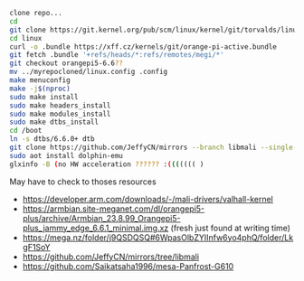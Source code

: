 ```bash
clone repo...
cd
git clone https://git.kernel.org/pub/scm/linux/kernel/git/torvalds/linux.git
cd linux
curl -o .bundle https://xff.cz/kernels/git/orange-pi-active.bundle
git fetch .bundle '+refs/heads/*:refs/remotes/megi/*'
git checkout orangepi5-6.6??
mv ../myrepocloned/linux.config .config
make menuconfig
make -j$(nproc)
sudo make install
sudo make headers_install
sudo make modules_install
sudo make dtbs_install
cd /boot
ln -s dtbs/6.6.0+ dtb
git clone https://github.com/JeffyCN/mirrors --branch libmali --single-branch
sudo aot install dolphin-emu
glxinfo -B (no HW acceleration ?????? :((((((( )
```

May have to check to thoses resources

- https://developer.arm.com/downloads/-/mali-drivers/valhall-kernel  
- https://armbian.site-meganet.com/dl/orangepi5-plus/archive/Armbian_23.8.99_Orangepi5-plus_jammy_edge_6.6.1_minimal.img.xz (fresh just found at writing time)  
- https://mega.nz/folder/j9QSDQSQ#6WpasOlbZYIInfw6yo4phQ/folder/LkgF1SoY  
- https://github.com/JeffyCN/mirrors/tree/libmali  
- https://github.com/Saikatsaha1996/mesa-Panfrost-G610  

